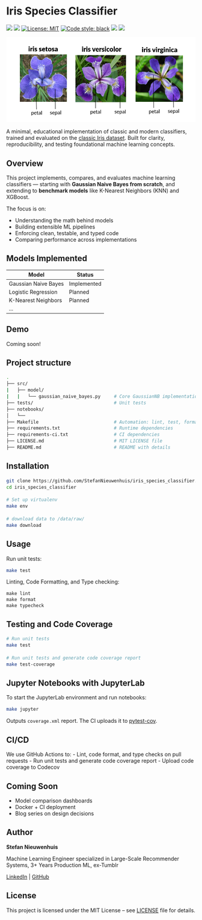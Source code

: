 # Iris Species Classifier

<a href="https://github.com/StefanNieuwenhuis/iris_species_classifier/actions/workflows/ci.yaml"><img src="https://github.com/StefanNieuwenhuis/iris_species_classifier/actions/workflows/ci.yaml/badge.svg" /></a>
<a href="https://codecov.io/gh/StefanNieuwenhuis/iris_species_classifier" ><img src="https://codecov.io/gh/StefanNieuwenhuis/iris_species_classifier/graph/badge.svg?token=94T80D5HC0"/></a>
<a href="https://github.com/psf/black/blob/main/LICENSE"><img alt="License: MIT" src="https://black.readthedocs.io/en/stable/_static/license.svg"></a>
<a href="https://github.com/psf/black"><img alt="Code style: black" src="https://img.shields.io/badge/code%20style-black-000000.svg"></a>
<a href="https://mypy-lang.org"><img src="https://www.mypy-lang.org/static/mypy_badge.svg" /></a>
<a href="https://github.com/astral-sh/ruff"><img src="https://img.shields.io/endpoint?url=https://raw.githubusercontent.com/astral-sh/ruff/main/assets/badge/v2.json" /></a>

![Iris Flower Species](./assets/iris_species_with_labels.png)

A minimal, educational implementation of classic and modern classifiers, trained and evaluated on the [classic Iris dataset](https://archive.ics.uci.edu/ml/datasets/iris). Built for clarity, reproducibility, and testing foundational machine learning concepts.

## Overview

This project implements, compares, and evaluates machine learning classifiers — starting with **Gaussian Naive Bayes from scratch**, and extending to **benchmark models** like K-Nearest Neighbors (KNN) and XGBoost. 

The focus is on:
- Understanding the math behind models  
- Building extensible ML pipelines  
- Enforcing clean, testable, and typed code  
- Comparing performance across implementations


## Models Implemented

| Model                | Status      |
|----------------------|-------------|
| Gaussian Naive Bayes | Implemented |
| Logistic Regression  | Planned     |
| K-Nearest Neighbors  | Planned     |
| ...                  |             |


## Demo

Coming soon!

## Project structure

```bash
.
├── src/
|   ├── model/
|   |   └── gaussian_naive_bayes.py     # Core GaussianNB implementation
├── tests/                              # Unit tests
├── notebooks/
│   └──
├── Makefile                            # Automation: lint, test, format, etc.
├── requirements.txt                    # Runtime dependencies
├── requirements-ci.txt                 # CI dependencies
├── LICENSE.md                          # MIT LICENSE file
├── README.md                           # README with details
```

## Installation

```bash
git clone https://github.com/StefanNieuwenhuis/iris_species_classifier.git
cd iris_species_classifier

# Set up virtualenv
make env

# download data to /data/raw/
make download
```

## Usage

Run unit tests:

```bash
make test
```

Linting, Code Formatting, and Type checking:

```
make lint
make format
make typecheck
```

## Testing and Code Coverage

```bash
# Run unit tests
make test

# Run unit tests and generate code coverage report
make test-coverage
```

## Jupyter Notebooks with JupyterLab

To start the JupyterLab environment and run notebooks:

```bash
make jupyter
```
Outputs `coverage.xml` report. The CI uploads it to [pytest-cov](https://app.codecov.io/gh/StefanNieuwenhuis/iris_species_classifier).

## CI/CD

We use GitHub Actions to:
    - Lint, code format, and type checks on pull requests
    - Run unit tests and generate code coverage report
    - Upload code coverage to Codecov

## Coming Soon

- Model comparison dashboards
- Docker + CI deployment
- Blog series on design decisions

## Author

**Stefan Nieuwenhuis**

Machine Learning Engineer specialized in Large-Scale Recommender Systems, 3+ Years Production ML, ex-Tumblr

[LinkedIn](https://www.linkedin.com/in/stefannhs) | [GitHub](https://github.com/StefanNieuwenhuis)

## License

This project is licensed under the MIT License – see [LICENSE](LICENSE.md) file for details.